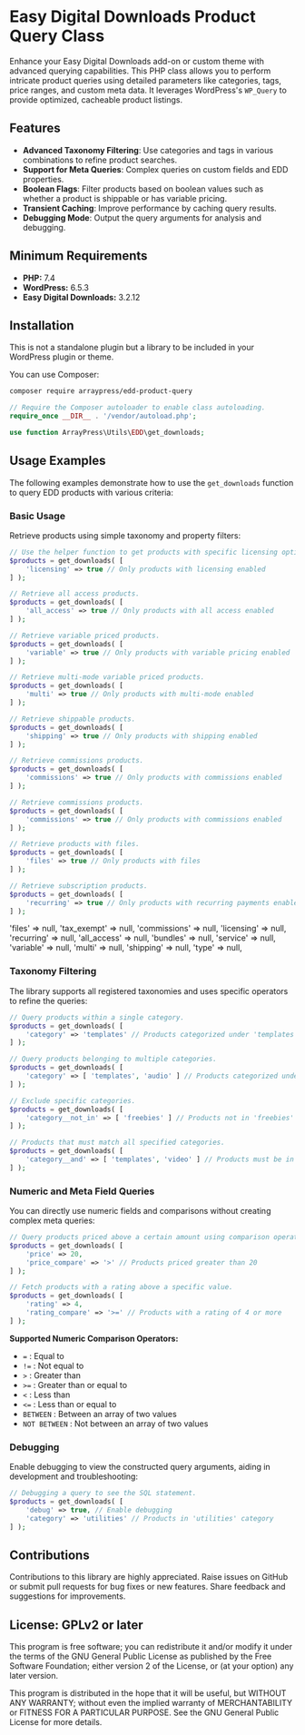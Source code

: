 # Easy Digital Downloads Product Query Class

Enhance your Easy Digital Downloads add-on or custom theme with advanced querying capabilities. This PHP class allows you to perform intricate product queries using detailed parameters like categories, tags, price ranges, and custom meta data. It leverages WordPress's `WP_Query` to provide optimized, cacheable product listings.

## Features

- **Advanced Taxonomy Filtering**: Use categories and tags in various combinations to refine product searches.
- **Support for Meta Queries**: Complex queries on custom fields and EDD properties.
- **Boolean Flags**: Filter products based on boolean values such as whether a product is shippable or has variable pricing.
- **Transient Caching**: Improve performance by caching query results.
- **Debugging Mode**: Output the query arguments for analysis and debugging.

## Minimum Requirements ##

* **PHP:** 7.4
* **WordPress:** 6.5.3
* **Easy Digital Downloads:** 3.2.12

## Installation ##

This is not a standalone plugin but a library to be included in your WordPress plugin or theme.

You can use Composer:

```bash
composer require arraypress/edd-product-query
```

```php
// Require the Composer autoloader to enable class autoloading.
require_once __DIR__ . '/vendor/autoload.php';

use function ArrayPress\Utils\EDD\get_downloads;
```
## Usage Examples

The following examples demonstrate how to use the `get_downloads` function to query EDD products with various criteria:

### Basic Usage

Retrieve products using simple taxonomy and property filters:

```php
// Use the helper function to get products with specific licensing options.
$products = get_downloads( [
    'licensing' => true // Only products with licensing enabled
] );

// Retrieve all access products.
$products = get_downloads( [
    'all_access' => true // Only products with all access enabled
] );

// Retrieve variable priced products.
$products = get_downloads( [
    'variable' => true // Only products with variable pricing enabled
] );

// Retrieve multi-mode variable priced products.
$products = get_downloads( [
    'multi' => true // Only products with multi-mode enabled
] );

// Retrieve shippable products.
$products = get_downloads( [
    'shipping' => true // Only products with shipping enabled
] );

// Retrieve commissions products.
$products = get_downloads( [
    'commissions' => true // Only products with commissions enabled
] );

// Retrieve commissions products.
$products = get_downloads( [
    'commissions' => true // Only products with commissions enabled
] );

// Retrieve products with files.
$products = get_downloads( [
    'files' => true // Only products with files
] );

// Retrieve subscription products.
$products = get_downloads( [
    'recurring' => true // Only products with recurring payments enabled
] );
```


'files'            => null,
'tax_exempt'       => null,
'commissions'      => null,
'licensing'        => null,
'recurring'        => null,
'all_access'       => null,
'bundles'          => null,
'service'          => null,
'variable'         => null,
'multi'            => null,
'shipping'         => null,
'type'             => null,

### Taxonomy Filtering

The library supports all registered taxonomies and uses specific operators to refine the queries:

```php
// Query products within a single category.
$products = get_downloads( [
    'category' => 'templates' // Products categorized under 'templates'
] );

// Query products belonging to multiple categories.
$products = get_downloads( [
    'category' => [ 'templates', 'audio' ] // Products categorized under 'templates' or 'audio'
] );

// Exclude specific categories.
$products = get_downloads( [
    'category__not_in' => [ 'freebies' ] // Products not in 'freebies' category
] );

// Products that must match all specified categories.
$products = get_downloads( [
    'category__and' => [ 'templates', 'video' ] // Products must be in both 'templates' and 'video' categories
] );
```

### Numeric and Meta Field Queries

You can directly use numeric fields and comparisons without creating complex meta queries:

```php
// Query products priced above a certain amount using comparison operators.
$products = get_downloads( [
    'price' => 20,
    'price_compare' => '>' // Products priced greater than 20
] );

// Fetch products with a rating above a specific value.
$products = get_downloads( [
    'rating' => 4,
    'rating_compare' => '>=' // Products with a rating of 4 or more
] );
```
**Supported Numeric Comparison Operators:**
- `=` : Equal to
- `!=` : Not equal to
- `>` : Greater than
- `>=` : Greater than or equal to
- `<` : Less than
- `<=` : Less than or equal to
- `BETWEEN` : Between an array of two values
- `NOT BETWEEN` : Not between an array of two values

### Debugging

Enable debugging to view the constructed query arguments, aiding in development and troubleshooting:

```php
// Debugging a query to see the SQL statement.
$products = get_downloads( [
    'debug' => true, // Enable debugging
    'category' => 'utilities' // Products in 'utilities' category
] );
```

## Contributions

Contributions to this library are highly appreciated. Raise issues on GitHub or submit pull requests for bug
fixes or new features. Share feedback and suggestions for improvements.

## License: GPLv2 or later

This program is free software; you can redistribute it and/or modify it under the terms of the GNU General Public
License as published by the Free Software Foundation; either version 2 of the License, or (at your option) any later
version.

This program is distributed in the hope that it will be useful, but WITHOUT ANY WARRANTY; without even the implied
warranty of MERCHANTABILITY or FITNESS FOR A PARTICULAR PURPOSE. See the GNU General Public License for more details.